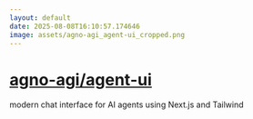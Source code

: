 ```yaml
---
layout: default
date: 2025-08-08T16:10:57.174646
image: assets/agno-agi_agent-ui_cropped.png
---
```


# [agno-agi/agent-ui](https://github.com/agno-agi/agent-ui)

modern chat interface for AI agents using Next.js and Tailwind
